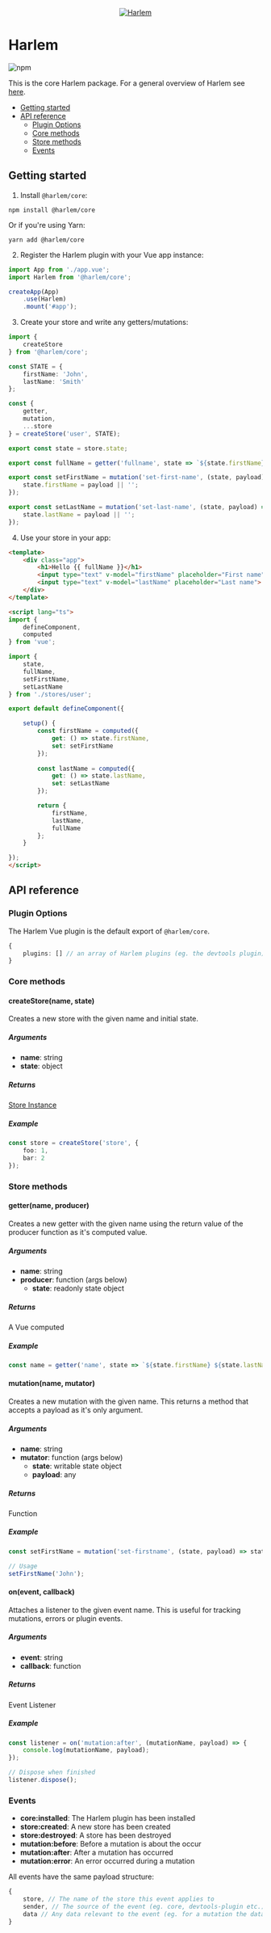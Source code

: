 <p align="center">
    <a href="https://harlemjs.com">
        <img src="https://raw.githubusercontent.com/andrewcourtice/harlem/main/app/src/assets/images/logo-192.svg" alt="Harlem"/>
    </a>
</p>

# Harlem

![npm](https://img.shields.io/npm/v/@harlem/core)

This is the core Harlem package. For a general overview of Harlem see [here](https://github.com/andrewcourtice/harlem).

<!-- TOC depthfrom:2 depthto:3 -->

- [Getting started](#getting-started)
- [API reference](#api-reference)
    - [Plugin Options](#plugin-options)
    - [Core methods](#core-methods)
    - [Store methods](#store-methods)
    - [Events](#events)

<!-- /TOC -->

## Getting started

1. Install `@harlem/core`:
```
npm install @harlem/core
```
Or if you're using Yarn:
```
yarn add @harlem/core
```

2. Register the Harlem plugin with your Vue app instance:
```typescript
import App from './app.vue';
import Harlem from '@harlem/core';

createApp(App)
    .use(Harlem)
    .mount('#app');
```

3. Create your store and write any getters/mutations:
```typescript
import {
    createStore
} from '@harlem/core';

const STATE = {
    firstName: 'John',
    lastName: 'Smith'
};

const {
    getter,
    mutation,
    ...store
} = createStore('user', STATE);

export const state = store.state;

export const fullName = getter('fullname', state => `${state.firstName} ${state.lastName}`);

export const setFirstName = mutation('set-first-name', (state, payload) => {
    state.firstName = payload || '';
});

export const setLastName = mutation('set-last-name', (state, payload) => {
    state.lastName = payload || '';
});
```

4. Use your store in your app:
```html
<template>
    <div class="app">
        <h1>Hello {{ fullName }}</h1>
        <input type="text" v-model="firstName" placeholder="First name">
        <input type="text" v-model="lastName" placeholder="Last name">
    </div>
</template>

<script lang="ts">
import {
    defineComponent,
    computed
} from 'vue';

import {
    state,
    fullName,
    setFirstName,
    setLastName
} from './stores/user';

export default defineComponent({

    setup() {
        const firstName = computed({
            get: () => state.firstName,
            set: setFirstName
        });
        
        const lastName = computed({
            get: () => state.lastName,
            set: setLastName
        });

        return {
            firstName,
            lastName,
            fullName
        };
    }

});
</script>
```

## API reference

### Plugin Options
The Harlem Vue plugin is the default export of `@harlem/core`.


```typescript
{
    plugins: [] // an array of Harlem plugins (eg. the devtools plugin)
}
```

### Core methods

#### createStore(name, state)

Creates a new store with the given name and initial state.

##### Arguments
- **name**: string
- **state**: object

##### Returns
[Store Instance](#store-methods)

##### Example
```typescript
const store = createStore('store', {
    foo: 1,
    bar: 2
});
```


### Store methods

#### getter(name, producer)

Creates a new getter with the given name using the return value of the producer function as it's computed value.

##### Arguments
- **name**: string
- **producer**: function (args below)
    - **state**: readonly state object

##### Returns
A Vue computed

##### Example
```typescript
const name = getter('name', state => `${state.firstName} ${state.lastName}`);
```


#### mutation(name, mutator)

Creates a new mutation with the given name. This returns a method that accepts a payload as it's only argument.

##### Arguments
- **name**: string
- **mutator**: function (args below)
    - **state**: writable state object
    - **payload**: any

##### Returns
Function

##### Example
```typescript
const setFirstName = mutation('set-firstname', (state, payload) => state.firstName = payload);

// Usage
setFirstName('John');
```


#### on(event, callback)

Attaches a listener to the given event name. This is useful for tracking mutations, errors or plugin events.

##### Arguments
- **event**: string
- **callback**: function

##### Returns
Event Listener

##### Example
```typescript
const listener = on('mutation:after', (mutationName, payload) => {
    console.log(mutationName, payload);
});

// Dispose when finished
listener.dispose();
```


### Events

- **core:installed**: The Harlem plugin has been installed
- **store:created**: A new store has been created
- **store:destroyed**: A store has been destroyed
- **mutation:before**: Before a mutation is about the occur
- **mutation:after**: After a mutation has occurred
- **mutation:error**: An error occurred during a mutation

All events have the same payload structure:
```typescript
{
    store, // The name of the store this event applies to
    sender, // The source of the event (eg. core, devtools-plugin etc.)
    data // Any data relevant to the event (eg. for a mutation the data will contain the name of the mutation and the payload)
}
```